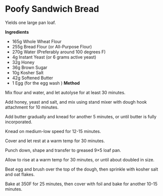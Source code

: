 # Poofy Sandwich Bread

Yields one large pan loaf.

**Ingredients**

* 165g Whole Wheat Flour
* 255g Bread Flour (or All-Purpose Flour)
* 270g Water (Preferably around 100 degrees F)
* 4g Instant Yeast (or 6 grams active yeast)
* 32g Honey
* 36g Brown Sugar
* 10g Kosher Salt
* 42g Softened Butter
* 1 Egg (for the egg wash
)
**Method**

Mix flour and water, and let autolyse for at least 30 minutes.

Add honey, yeast and salt, and mix using stand mixer with dough hook attachment for 10 minutes.

Add butter gradually and knead for another 5 minutes, or until butter is fully incorporated.

Knead on medium-low speed for 12-15 minutes.

Cover and let rest at a warm temp for 30 minutes.

Punch down, shape and transfer to greased 9×5 loaf pan.

Allow to rise at a warm temp for 30 minutes, or until about doubled in size.

Beat egg and brush over the top of the dough, then sprinkle with kosher salt and oat flakes.

Bake at 350F for 25 minutes, then cover with foil and bake for another 10-15 minutes.

